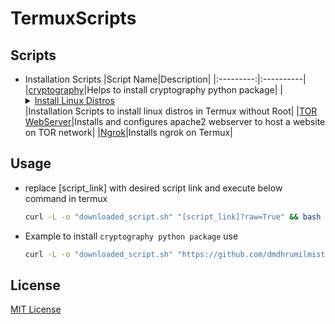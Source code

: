 # TermuxScripts


## Scripts
- Installation Scripts
  |Script Name|Description|
  |:---------:|:----------|
  |[cryptography](https://github.com/dmdhrumilmistry/TermuxScripts/blob/main/Installation/cryptography.sh)|Helps to install cryptography python package|
  |<details><summary>[Install Linux Distros](https://github.com/dmdhrumilmistry/TermuxScripts/tree/main/Installation/linux_distros)</summary><br>[Ubuntu](https://github.com/dmdhrumilmistry/TermuxScripts/blob/main/Installation/linux_distros/ubuntu.sh)</details>|Installation Scripts to install linux distros in Termux without Root|
  |[TOR WebServer](https://github.com/dmdhrumilmistry/TermuxScripts/blob/main/Installation/tor_webserver.sh)|Installs and configures apache2 webserver to host a website on TOR network|
  |[Ngrok](https://github.com/dmdhrumilmistry/TermuxScripts/blob/main/Installation/ngrok_installation.sh)|Installs ngrok on Termux|
  

## Usage
- replace [script_link] with desired script link and execute below command in termux
  ```bash
  curl -L -o "downloaded_script.sh" "[script_link]?raw=True" && bash downloaded_script.sh
  ```
  
- Example to install `cryptography python package` use
  ```bash
  curl -L -o "downloaded_script.sh" "https://github.com/dmdhrumilmistry/TermuxScripts/blob/main/Installation/cryptography.sh?raw=True" && bash downloaded_script.sh
  ```
 
## License
[MIT License](https://github.com/dmdhrumilmistry/TermuxScripts/blob/main/LICENSE)
